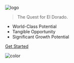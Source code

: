 ![logo](https://ucarecdn.com/b06a197a-618b-4459-97de-7c3775671474/-/preview/154x168/)

> The Quest for El Dorado.

- World-Class Potential
- Tangible Opportunity
- Significant Growth Potential

[Get Started](#home)

![color](#22292b)
